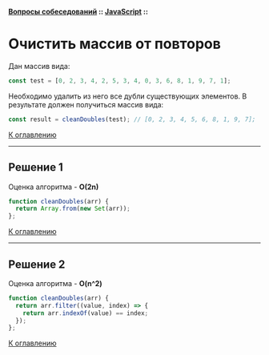 **[Вопросы собеседований](../README.md#tasks) :: [JavaScript](../README.md#tasks-javascript) ::**
# Очистить массив от повторов

Дан массив вида:
```javascript
const test = [0, 2, 3, 4, 2, 5, 3, 4, 0, 3, 6, 8, 1, 9, 7, 1];
```
Необходимо удалить из него все дубли существующих элементов. В результате должен получиться массив вида:
```javascript
const result = cleanDoubles(test); // [0, 2, 3, 4, 5, 6, 8, 1, 9, 7];
```

[К оглавлению](../README.md#tasks-javascript)

---

## Решение 1
Оценка алгоритма - **O(2n)**

```javascript
function cleanDoubles(arr) {
  return Array.from(new Set(arr));
};
```

[К оглавлению](../README.md#tasks-javascript)

---

## Решение 2
Оценка алгоритма - **O(n^2)**

```javascript
function cleanDoubles(arr) {
  return arr.filter((value, index) => {
    return arr.indexOf(value) == index;
  });
};
```

[К оглавлению](../README.md#tasks-javascript)
